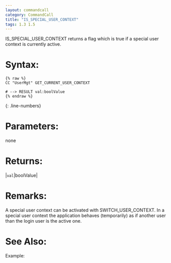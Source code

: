 ```yaml
---
layout: commandcall
category: CommandCall
title: "IS_SPECIAL_USER_CONTEXT"
tags: 1.3 1.5
---
```


IS_SPECIAL_USER_CONTEXT returns a flag which is true if a special user context is currently active.

# Syntax:  

```adoscript
{% raw %}
CC "UserMgt" GET_CURRENT_USER_CONTEXT 

# --> RESULT val:boolValue
{% endraw %}
```
{: .line-numbers}

# Parameters:  

none

# Returns:  

|`val`|boolValue|

# Remarks:

A special user context can be activated with SWITCH_USER_CONTEXT. In a special user context the application behaves (temporarily) as if another user than the login user is the active one.

# See Also:  



Example:


